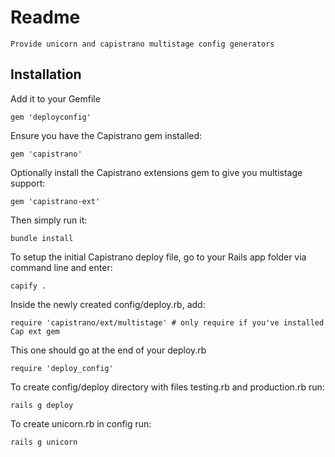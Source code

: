 # Readme

    Provide unicorn and capistrano multistage config generators

## Installation

Add it to your Gemfile

    gem 'deployconfig'

Ensure you have the Capistrano gem installed:

    gem 'capistrano'

Optionally install the Capistrano extensions gem to give you multistage support:

    gem 'capistrano-ext'

Then simply run it:

    bundle install

To setup the initial Capistrano deploy file, go to your Rails app folder via command line and enter:

    capify .

Inside the newly created config/deploy.rb, add:

    require 'capistrano/ext/multistage' # only require if you've installed Cap ext gem

This one should go at the end of your deploy.rb

    require 'deploy_config'

To create config/deploy directory with files testing.rb and production.rb run:

    rails g deploy

To create unicorn.rb in config run:

    rails g unicorn

